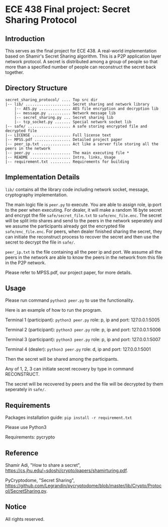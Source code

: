 ECE 438 Final project: Secret Sharing Protocol
==============================================

Introduction
------------
This serves as the final project for ECE 438. A real-world implementation based on Shamir's Secret Sharing algorithm. This is a P2P application layer network protocol. A secret is distributed among a group of people so that more than a specified number of people can reconstruct the secret back together.

Directory Structure
-------------------
```
secret_sharing_protocol/ .... Top src dir
|-- lib/ .................... Secret sharing and network library
    |-- AES.py .............. AES file encryption and decryption lib
    |-- message.py .......... Network message lib
    |-- secret_sharing.py ... Secret sharing lib
    |-- tcp_socket.py ....... Special network socket lib
|-- safe/ ................... A safe storing encrypted file and decrypted file
|-- LICENSE ................. Full license text
|-- MPSS.pdf ................ Detailed project paper
|-- peer_ip.txt ............. Act like a server file storing all the peers in the network
|-- peer.py ................. The main executing file *
|-- README .................. Intro, links, Usage
|-- requirement.txt ......... Requirements for building
```

Implementation Details
----------------------

``lib/`` contains all the library code including network socket, message, cryptography implementation.

The main logic file is ``peer.py`` to execute. You are able to assign role, ip:port to the peer when executing.
For dealer, it will make a random 16 byte secret and encrypt the file ``safe/secret_file.txt`` to ``safe/enc_file.enc``. The secret will be split into shares and send to the peers in the network seperately and we assume the participants already got the encrypted file ``safe/enc_file.enc``.
For peers, when dealer finished sharing the secret, they can initiate the reconstruct process to recover the secret and then use the secret to decrypt the file in ``safe/``.

``peer_ip.txt`` is the file containing all the peer ip and port. We assume all the peers in the network are able to know the peers in the network from this file in the P2P network.

Please refer to MPSS.pdf, our project paper, for more details.

Usage
-----

Please run command ``python3 peer.py`` to use the functionality.

Here is an example of how to run the program. 

Terminal 1 (participant): 
``python3 peer.py`` role: p, ip and port: 127.0.0.1:5005

Terminal 2 (participant):
``python3 peer.py`` role: p, ip and port: 127.0.0.1:5006

Terminal 3 (participant):
``python3 peer.py`` role: p, ip and port: 127.0.0.1:5007

Terminal 4 (dealer):
``python3 peer.py`` role: d, ip and port: 127.0.0.1:5001

Then the secret will be shared among the participants.

Any of 1, 2, 3 can initiate secret recovery by type in command RECONSTRUCT.

The secret will be recovered by peers and the file will be decrypted by them seperately in ``safe/``.

Requirements
------------
Packages installation guide: ``pip install -r requirement.txt``

Please use Python3

Requirements: pycrypto

Reference
---------
Shamir Adi, "How to share a secret", https://cs.jhu.edu/~sdoshi/crypto/papers/shamirturing.pdf.

PyCryptodome, "Secret Sharing", https://github.com/Legrandin/pycryptodome/blob/master/lib/Crypto/Protocol/SecretSharing.py.

Notice
------
All rights reserved.